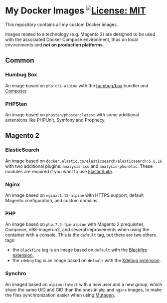 # My Docker Images [![License: MIT](https://img.shields.io/badge/License-MIT-blue.svg)](https://opensource.org/licenses/MIT)

This repository contains all my custom Docker images.

Images related to a technology (e.g. Magento 2) are designed to be used with the associated Docker Compose environment,
thus on local environments and **not on production platforms**.

## Common

### Humbug Box
An image based on `php:cli-alpine` with the [humbug/box](https://github.com/humbug/box) bundler and
[Composer](https://getcomposer.org/). 

### PHPStan
An image based on `phpstan/phpstan:latest` with some additional extensions like PHPUnit, Symfony and Prophecy.

## Magento 2

### ElasticSearch
An image based on `docker.elastic.co/elasticsearch/elasticsearch:5.6.16` with two additional plugins:
`analysis-icu` and `analysis-phonetic`. These modules are required if you want
to use [ElasticSuite](https://github.com/Smile-SA/elasticsuite).

### Nginx
An image based on `nginx:1.15-alpine` with HTTPS support, default Magento configuration, and custom domains.

### PHP
An image based on `php:7.2-fpm-alpine` with Magento 2 prequisites, Composer, n98-magerun2, and several improvements
when using the container with a console. This is the `default` tag, but there are two others tags:
* the `blackfire` tag is an image based on `default` with the [Blackfire extension](https://blackfire.io/docs/introduction), 
* the `xdebug` tag is an image based on `default` with the [Xdebug extension](https://xdebug.org/).

### Synchro
An imaged based on `alpine:latest` with a new user and a new group, which share the same UID and GID than the ones
in `php` and `nginx` images, to make the files synchronization easier when using [Mutagen](https://mutagen.io/).
